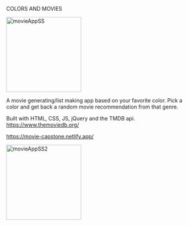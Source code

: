 COLORS AND MOVIES

<img width="200" alt="movieAppSS" src="https://user-images.githubusercontent.com/47507987/87093940-dea7b280-c1f2-11ea-9c6b-8d4eeda17075.png">

A movie generating/list making app based on your favorite color. Pick a color and get back a random movie recommendation from that genre.

Built with HTML, CSS, JS, jQuery and the TMDB api. https://www.themoviedb.org/

https://movie-capstone.netlify.app/

<img width="200" alt="movieAppSS2" src="https://user-images.githubusercontent.com/47507987/87099979-04878400-c200-11ea-8427-5e378532f3d8.png">

